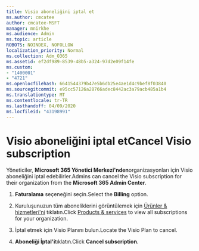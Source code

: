 ```yaml
---
title: Visio aboneliğini iptal et
ms.author: cmcatee
author: cmcatee-MSFT
manager: mnirkhe
ms.audience: Admin
ms.topic: article
ROBOTS: NOINDEX, NOFOLLOW
localization_priority: Normal
ms.collection: Adm_O365
ms.assetid: ef2df989-8539-48b5-a324-97d2e09f14fe
ms.custom:
- "1400001"
- "4721"
ms.openlocfilehash: 6641544379b47e5b6db25e4ae1d4c9bef8f03840
ms.sourcegitcommit: e95cc57126a28766adec8442ac3a79acb485a1b4
ms.translationtype: MT
ms.contentlocale: tr-TR
ms.lasthandoff: 04/09/2020
ms.locfileid: "43198991"
---
```

# <a name="cancel-visio-subscription"></a><span data-ttu-id="8a3ef-102">Visio aboneliğini iptal et</span><span class="sxs-lookup"><span data-stu-id="8a3ef-102">Cancel Visio subscription</span></span>

<span data-ttu-id="8a3ef-103">Yöneticiler, **Microsoft 365 Yönetici Merkezi'nden**organizasyonları için Visio aboneliğini iptal edebilirler.</span><span class="sxs-lookup"><span data-stu-id="8a3ef-103">Admins can cancel the Visio subscription for their organization from the **Microsoft 365 Admin Center**.</span></span> 

1. <span data-ttu-id="8a3ef-104">**Faturalama** seçeneğini seçin.</span><span class="sxs-lookup"><span data-stu-id="8a3ef-104">Select the **Billing** option.</span></span>

2. <span data-ttu-id="8a3ef-105">Kuruluşunuzun tüm aboneliklerini görüntülemek için [Ürünler & hizmetleri'ni](https://admin.microsoft.com/AdminPortal/Home?adminportal=1&msCV=%2BbOQtMNsz0ei8f5z.0.36#/subscriptions) tıklatın.</span><span class="sxs-lookup"><span data-stu-id="8a3ef-105">Click [Products & services](https://admin.microsoft.com/AdminPortal/Home?adminportal=1&msCV=%2BbOQtMNsz0ei8f5z.0.36#/subscriptions) to view all subscriptions for your organization.</span></span>

3. <span data-ttu-id="8a3ef-106">İptal etmek için Visio Planını bulun.</span><span class="sxs-lookup"><span data-stu-id="8a3ef-106">Locate the Visio Plan to cancel.</span></span>

4. <span data-ttu-id="8a3ef-107">**Aboneliği İptal'i**tıklatın.</span><span class="sxs-lookup"><span data-stu-id="8a3ef-107">Click **Cancel subscription**.</span></span>
